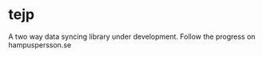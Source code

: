 tejp
====

A two way data syncing library under development. Follow the progress on hampuspersson.se
